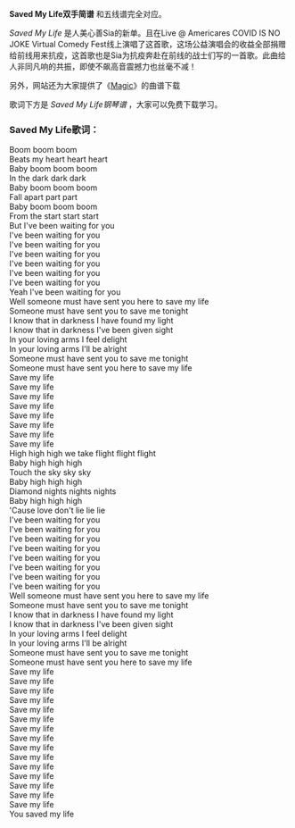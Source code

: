 

**Saved My Life双手简谱** 和五线谱完全对应。

_Saved My Life_ 是人美心善Sia的新单。且在Live @ Americares COVID IS NO JOKE Virtual
Comedy
Fest线上演唱了这首歌，这场公益演唱会的收益全部捐赠给前线用来抗疫，这首歌也是Sia为抗疫奔赴在前线的战士们写的一首歌。此曲给人非同凡响的共振，即使不飙高音震撼力也丝毫不减！

另外，网站还为大家提供了《[Magic](Music-9467-Magic-时间的皱折OST.html "Magic")》的曲谱下载

歌词下方是 _Saved My Life钢琴谱_ ，大家可以免费下载学习。

### Saved My Life歌词：

Boom boom boom  
Beats my heart heart heart  
Baby boom boom boom  
In the dark dark dark  
Baby boom boom boom  
Fall apart part part  
Baby boom boom boom  
From the start start start  
But I've been waiting for you  
I've been waiting for you  
I've been waiting for you  
I've been waiting for you  
I've been waiting for you  
I've been waiting for you  
I've been waiting for you  
Yeah I've been waiting for you  
Well someone must have sent you here to save my life  
Someone must have sent you to save me tonight  
I know that in darkness I have found my light  
I know that in darkness I've been given sight  
In your loving arms I feel delight  
In your loving arms I'll be alright  
Someone must have sent you to save me tonight  
Someone must have sent you here to save my life  
Save my life  
Save my life  
Save my life  
Save my life  
Save my life  
Save my life  
Save my life  
Save my life  
High high high we take flight flight flight  
Baby high high high  
Touch the sky sky sky  
Baby high high high  
Diamond nights nights nights  
Baby high high high  
'Cause love don't lie lie lie  
I've been waiting for you  
I've been waiting for you  
I've been waiting for you  
I've been waiting for you  
I've been waiting for you  
I've been waiting for you  
I've been waiting for you  
I've been waiting for you  
Well someone must have sent you here to save my life  
Someone must have sent you to save me tonight  
I know that in darkness I have found my light  
I know that in darkness I've been given sight  
In your loving arms I feel delight  
In your loving arms I'll be alright  
Someone must have sent you to save me tonight  
Someone must have sent you here to save my life  
Save my life  
Save my life  
Save my life  
Save my life  
Save my life  
Save my life  
Save my life  
Save my life  
Save my life  
Save my life  
Save my life  
Save my life  
Save my life  
Save my life  
Save my life  
You saved my life

